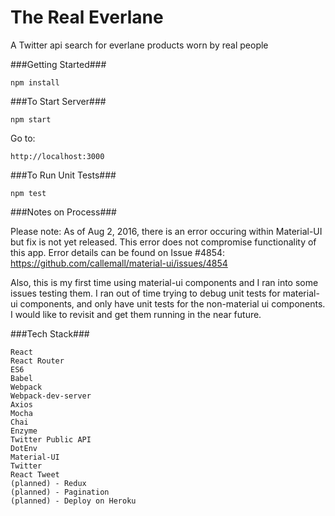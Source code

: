 # The Real Everlane
A Twitter api search for everlane products worn by real people

###Getting Started###

	npm install

###To Start Server###

    npm start

Go to:

    http://localhost:3000

###To Run Unit Tests###

    npm test

###Notes on Process###

Please note: As of Aug 2, 2016, there is an error occuring within Material-UI but fix is not yet released. This error does not compromise functionality of this app. Error details can be found on Issue #4854: https://github.com/callemall/material-ui/issues/4854

Also, this is my first time using material-ui components and I ran into some issues testing them. I ran out of time trying to debug unit tests for material-ui components, and only have unit tests for the non-material ui components. I would like to revisit and get them running in the near future. 

###Tech Stack###

    React
    React Router
    ES6
    Babel
    Webpack
    Webpack-dev-server
    Axios
    Mocha
    Chai
    Enzyme
    Twitter Public API
    DotEnv
    Material-UI
    Twitter
    React Tweet
    (planned) - Redux
    (planned) - Pagination
    (planned) - Deploy on Heroku